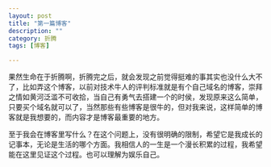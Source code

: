 ```yaml
---
layout: post  
title: "第一篇博客"  
description: ""  
category: 折腾  
tags: [博客]

---
```


果然生命在于折腾啊，折腾完之后，就会发现之前觉得挺难的事其实也没什么大不了，比如弄这个博客，以前对技术牛人的评判标准就是有个自己域名的博客，崇拜之情如黄河泛滥不可收拾，当自己有勇气去搭建一个的时侯，发现原来这么简单，只要买个域名就可以了，当然那些有些博客是很牛的，但对我来说，这样简单的博客就是我想要的，而内容才是博客最重要的地方。


   
至于我会在博客里写什么？在这个问题上，没有很明确的限制，希望它是我成长的记事本，无论是生活的哪个方面。我相信人的一生是一个漫长积累的过程，我希望能在这里见证这个过程。也可以理解为娱乐自己。